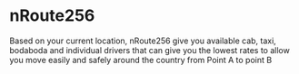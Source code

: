 # nRoute256
Based on your current location, nRoute256 give you available cab, taxi, bodaboda and individual drivers that can give you the  lowest rates to allow you move easily and safely around the country from Point A to point B

